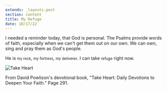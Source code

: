 ```yaml
---
extends: _layouts.post
section: content
title: My Refuge
date: 10/17/22
---
```


I needed a reminder today, that God is personal. The Psalms provide words of faith, especially when we can't get them out on our own. We can own, sing and pray them as God's people.

He is <small class="px-1 bg-yellow-500 text-slate-800 font-semibold inline-block text-base rounded">my rock</small>, <small class="px-1 bg-yellow-500 text-slate-800 font-semibold inline-block text-base rounded">my fortress</small>, <small class="px-1 bg-yellow-500 text-slate-800 font-semibold inline-block text-base rounded">my deliverer</small>. I can take <small class="px-1 bg-yellow-500 text-slate-800 font-semibold inline-block text-base rounded">refuge</small> right now.

<img alt="Take Heart" src="/assets/images/devo-2.png" />

From David Powlison's devotional book, "Take Heart: Daily Devotions to Deepen Your Faith." Page 291.
